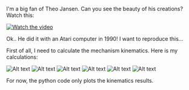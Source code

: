 I'm a big fan of Theo Jansen. Can you see the beauty of his creations? Watch this:

[![Watch the video](https://img.youtube.com/vi/FFS-2axFo1Y/hqdefault.jpg)](https://www.youtube.com/watch?v=FFS-2axFo1Y)

Ok.. He did it with an Atari computer in 1990! I want to reproduce this...

First of all, I need to calculate the mechanism kinematics. Here is my calculations:

![Alt text](figuresGit/figure1.png "layout")
![Alt text](figuresGit/figure2.png "layout")
![Alt text](figuresGit/figure3.png "layout")
![Alt text](figuresGit/figure4.png "layout")
![Alt text](figuresGit/figure5.png "layout")
![Alt text](figuresGit/figure6.png "layout")

For now, the python code only plots the kinematics results. 